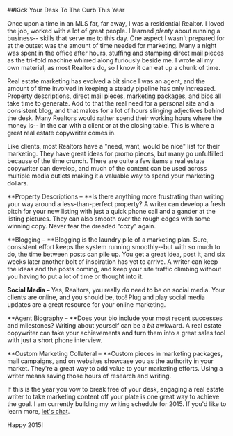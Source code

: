 ##Kick Your Desk To The Curb This Year

Once upon a time in an MLS far, far away, I was a residential Realtor. I loved the job, worked with a lot of great people. I learned _plenty_ about running a business-- skills that serve me to this day. One aspect I wasn't prepared for at the outset was the amount of time needed for marketing. Many a night was spent in the office after hours, stuffing and stamping direct mail pieces as the tri-fold machine whirred along furiously beside me. I wrote all my own material, as most Realtors do, so I know it can eat up a chunk of time.

Real estate marketing has evolved a bit since I was an agent, and the amount of time involved in keeping a steady pipeline has only increased. Property descriptions, direct mail pieces, marketing packages, and bios all take time to generate. Add to that the real need for a personal site and a consistent blog, and that makes for a lot of hours slinging adjectives behind the desk. Many Realtors would rather spend their working hours where the money is-- in the car with a client or at the closing table. This is where a great real estate copywriter comes in. 

Like  clients, most Realtors have a "need, want, would be nice" list for their marketing. They have great ideas for promo pieces, but many go unfulfilled because of the time crunch. There are quite a few items a real estate copywriter can develop, and much of the content can be used across multiple media outlets making it a valuable way to spend your marketing dollars.

**Property Descriptions – **Is there anything more frustrating than writing your way around a less-than-perfect property? A writer can develop a fresh pitch for your new listing with just a quick phone call and a gander at the listing pictures. They can also smooth over the rough edges with some winning copy. Never fear the dreaded "cozy" again.

**Blogging – **Blogging is the laundry pile of a marketing plan. Sure, consistent effort keeps the system running smoothly--but with so much to do, the time between posts can pile up. You get a great idea, post it, and six weeks later another bolt of inspiration has yet to arrive. A writer can keep the ideas and the posts coming, and keep your site traffic climbing without you having to put a lot of time or thought into it. 

**Social Media –** Yes, Realtors, you really _do_ need to be on social media. Your clients are online, and you should be, too! Plug and play social media updates are a great resource for your online marketing.
 
**Agent Biography – **Does your bio include your most recent successes and milestones? Writing about yourself can be a _bit_ awkward. A real estate copywriter can take your achievements and turn them into a great sales tool with just a short phone interview.
 
**Custom Marketing Collateral – **Custom pieces in marketing packages, mail campaigns, and on websites showcase you as the authority in your market. They're a great way to add value to your marketing efforts. Using a writer means saving those hours of research and writing. 


If this is the year you vow to break free of your desk, engaging a real estate writer to take marketing content off your plate is one great way to achieve the goal. I am currently building my writing schedule for 2015. If you'd like to learn more, [let's chat](mailto:belynda@belyndacianci.com).

Happy 2015!
